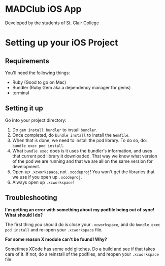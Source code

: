 # MADClub iOS App

Developed by the students of St. Clair College

# Setting up your iOS Project

## Requirements

You'll need the following things:

- Ruby (Good to go on Mac)
- Bundler (Ruby Gem aka a dependency manager for gems)
- terminal

## Setting it up

Go into your project directory:

1. Do `gem install bundler` to install `bundler`.
1. Once completed, do `bundle install` to install the `Gemfile`.
1. When that is done, we need to install the pod library. To do so, do: `bundle exec pod install`.
  1. What `bundle exec` does is it uses the bundler's information, and uses that current pod library it downloaded. That way we know what version of the pod we are running and that we are all on the same version for development.
1. Open up `.xcworkspace`, not `.xcodeproj`! You won't get the libraries that we use if you open up `.xcodeproj`.
  1. Always open up `.xcworkspace`!

## Troubleshooting

**I'm getting an error with something about my podfile being out of sync! What should I do?**

The first thing you should do is close your `.xcworkspace`, and do `bundle exec pod install` and re-open your `.xcworkspace` file.

**For some reason X module can't be found! Why?**

Sometimes XCode has some odd glitches. Do a build and see if that takes care of it. If not, do a reinstall of the podfiles, and reopen your `.xcworkspace` file.